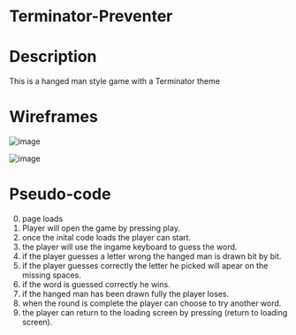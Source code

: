# Terminator-Preventer

# Description

This is a hanged man style game with a Terminator theme

# Wireframes

![image](/homePage.png)

![image](/gamePage.png)

# Pseudo-code

0. page loads
1. Player will open the game by pressing play.
2. once the inital code loads the player can start.
3. the player will use the ingame keyboard to guess the word.
4. if the player guesses a letter wrong the hanged man is drawn bit by bit.
5. if the player guesses correctly the letter he picked will apear on the missing spaces.
6. if the word is guessed correctly he wins.
7. if the hanged man has been drawn fully the player loses.
8. when the round is complete the player can choose to try another word.
9. the player can return to the loading screen by pressing (return to loading screen).
